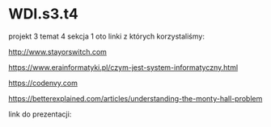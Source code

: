 # WDI.s3.t4
projekt 3 temat 4 sekcja 1 oto linki z których korzystaliśmy:

http://www.stayorswitch.com

https://www.erainformatyki.pl/czym-jest-system-informatyczny.html

https://codenvy.com

https://betterexplained.com/articles/understanding-the-monty-hall-problem

link do prezentacji:
